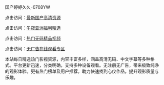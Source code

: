 国产婷婷久久-0708YW

点击访问：<a href="https://heiliaowzu4ur.pages.dev">最新国产高清资源</a>

点击访问：<a href="https://heiliaozj3tjd.pages.dev">午夜亚洲福利精选</a>

点击访问：<a href="https://heiliaoe8ajia.pages.dev">热门无码精品视频</a>

点击访问：<a href="https://heiliaoxqkkct.pages.dev">无广告在线观看专区</a>

本站每日精选热门影视资源，内容丰富多样，涵盖高清无码、中文字幕等多种格式。平台更新迅速，分类明确，支持多种设备观看。无注册无广告，带来极致纯净的观影体验。更有热门榜单及用户推荐，助力快速找到心仪作品，提升观影质量与乐趣。

<span style="display:none;">[Canonical link]( https://github.com/fkt20250807/fkt6 ）</span>
